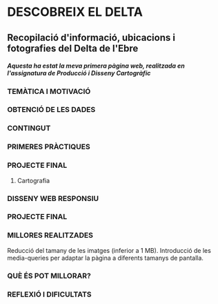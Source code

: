 # DESCOBREIX EL DELTA
## Recopilació d'informació, ubicacions i fotografies del Delta de l'Ebre
##### Aquesta ha estat la meva primera pàgina web, realitzada en l'assignatura de <b>Producció i Disseny Cartogràfic</b>

### TEMÀTICA I MOTIVACIÓ


### OBTENCIÓ DE LES DADES


### CONTINGUT


### PRIMERES PRÀCTIQUES


### PROJECTE FINAL
1. Cartografia



### DISSENY WEB RESPONSIU



### PROJECTE FINAL

### MILLORES REALITZADES
Reducció del tamany de les imatges (inferior a 1 MB).
Introducció de les media-queries per adaptar la pàgina a diferents tamanys de pantalla.


### QUÈ ÉS POT MILLORAR?



### REFLEXIÓ I DIFICULTATS




